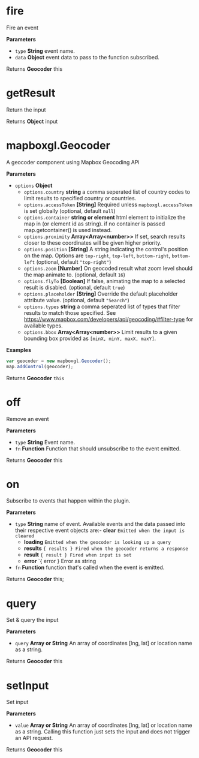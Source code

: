 # fire

Fire an event

**Parameters**

-   `type` **String** event name.
-   `data` **Object** event data to pass to the function subscribed.

Returns **Geocoder** this

# getResult

Return the input

Returns **Object** input

# mapboxgl.Geocoder

A geocoder component using Mapbox Geocoding APi

**Parameters**

-   `options` **Object** 
    -   `options.country` **string** a comma seperated list of country codes to limit results to specified country or countries.
    -   `options.accessToken` **[String]** Required unless `mapboxgl.accessToken` is set globally (optional, default `null`)
    -   `options.container` **string or element** html element to initialize the map in (or element id as string). if no container is passed map.getcontainer() is used instead.
    -   `options.proximity` **Array&lt;Array&lt;number&gt;&gt;** If set, search results closer to these coordinates will be given higher priority.
    -   `options.position` **[String]** A string indicating the control's position on the map. Options are `top-right`, `top-left`, `bottom-right`, `bottom-left` (optional, default `"top-right"`)
    -   `options.zoom` **[Number]** On geocoded result what zoom level should the map animate to. (optional, default `16`)
    -   `options.flyTo` **[Boolean]** If false, animating the map to a selected result is disabled. (optional, default `true`)
    -   `options.placeholder` **[String]** Override the default placeholder attribute value. (optional, default `"Search"`)
    -   `options.types` **string** a comma seperated list of types that filter results to match those specified. See <https://www.mapbox.com/developers/api/geocoding/#filter-type> for available types.
    -   `options.bbox` **Array&lt;Array&lt;number&gt;&gt;** Limit results to a given bounding box provided as `[minX, minY, maxX, maxY]`.

**Examples**

```javascript
var geocoder = new mapboxgl.Geocoder();
map.addControl(geocoder);
```

Returns **Geocoder** `this`

# off

Remove an event

**Parameters**

-   `type` **String** Event name.
-   `fn` **Function** Function that should unsubscribe to the event emitted.

Returns **Geocoder** this

# on

Subscribe to events that happen within the plugin.

**Parameters**

-   `type` **String** name of event. Available events and the data passed into their respective event objects are:-   **clear** `Emitted when the input is cleared`
    -   **loading** `Emitted when the geocoder is looking up a query`
    -   **results** `{ results } Fired when the geocoder returns a response`
    -   **result** `{ result } Fired when input is set`
    -   **error** `{ error } Error as string
-   `fn` **Function** function that's called when the event is emitted.

Returns **Geocoder** this;

# query

Set & query the input

**Parameters**

-   `query` **Array or String** An array of coordinates [lng, lat] or location name as a string.

Returns **Geocoder** this

# setInput

Set input

**Parameters**

-   `value` **Array or String** An array of coordinates [lng, lat] or location name as a string. Calling this function just sets the input and does not trigger an API request.

Returns **Geocoder** this
